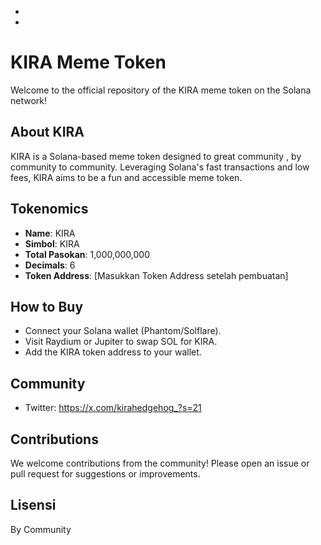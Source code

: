 -
-
# KIRA Meme Token
Welcome to the official repository of the KIRA meme token on the Solana network!


## About KIRA
KIRA is a Solana-based meme token designed to great community , by community to community. Leveraging Solana's fast transactions and low fees, KIRA aims to be a fun and accessible meme token.



## Tokenomics
- **Name**: KIRA
- **Simbol**: KIRA
- **Total Pasokan**: 1,000,000,000
- **Decimals**: 6
- **Token Address**: [Masukkan Token Address setelah pembuatan]

## How to Buy
- Connect your Solana wallet (Phantom/Solflare).
- Visit Raydium or Jupiter to swap SOL for KIRA.
- Add the KIRA token address to your wallet.



## Community

- Twitter: https://x.com/kirahedgehog_?s=21



## Contributions
We welcome contributions from the community! Please open an issue or pull request for suggestions or improvements.



## Lisensi
By Community
